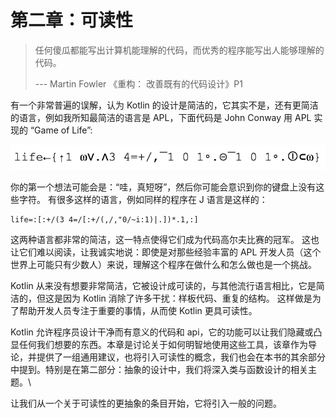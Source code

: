 # 第二章：可读性

> 任何傻瓜都能写出计算机能理解的代码，而优秀的程序能写出人能够理解的代码。&#x20;
>
> &#x20;                                                       \--- Martin Fowler 《重构： 改善既有的代码设计》P1

有一个非常普遍的误解，认为 Kotlin 的设计是简洁的，它其实不是，还有更简洁的语言，例如我所知最简洁的语言是 APL，下面代码是 John Conway 用 APL 实现的 “Game of Life”:

![](<../.gitbook/assets/image (1) (1) (1) (1) (1).png>)

你的第一个想法可能会是：“哇，真短呀”，然后你可能会意识到你的键盘上没有这些字符。 有很多这样的语言，例如同样的程序在 J 语言是这样的：

```
life=:[:+/(3 4=/[:+/(,/,"0/~i:1)|.])*.1,:]
```

这两种语言都非常的简洁，这一特点使得它们成为代码高尔夫比赛的冠军。 这也让它们难以阅读，让我诚实地说：即使是对那些经验丰富的 APL 开发人员（这个世界上可能只有少数人）来说，理解这个程序在做什么和怎么做也是一个挑战。

Kotlin 从来没有想要非常简洁，它被设计成可读的，与其他流行语言相比，它是简洁的，但这是因为 Kotlin 消除了许多干扰：样板代码、重复的结构。 这样做是为了帮助开发人员专注于重要的事情，从而使 Kotlin 更具可读性。

Kotlin 允许程序员设计干净而有意义的代码和 api，它的功能可以让我们隐藏或凸显任何我们想要的东西。本章是讨论关于如何明智地使用这些工具，该章作为导论，并提供了一组通用建议，也将引入可读性的概念，我们也会在本书的其余部分中提到。特别是在第二部分：抽象的设计中，我们将深入类与函数设计的相关主题。\


让我们从一个关于可读性的更抽象的条目开始，它将引入一般的问题。

